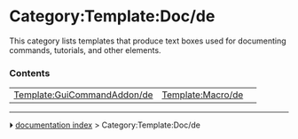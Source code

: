 # Category:Template:Doc/de
This category lists templates that produce text boxes used for documenting commands, tutorials, and other elements.

### Contents

|     |     |     |
| --- | --- | --- |
| [Template:GuiCommandAddon/de](Template_GuiCommandAddon/de.md) | [Template:Macro/de](Template_Macro/de.md) |



---
⏵ [documentation index](../README.md) > Category:Template:Doc/de
